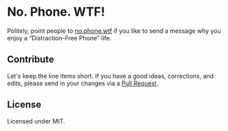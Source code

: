 # No. Phone. WTF!

Politely, point people to [no.phone.wtf](https://no.phone.wtf/) if you like to send a message why you enjoy a “Distraction-Free Phone” life.


## Contribute

Let's keep the line items short. If you have a good ideas, corrections, and edits, please send in your changes via a [Pull Request](https://github.com/oinam/no.phone.wtf/pulls).


## License

Licensed under MIT.